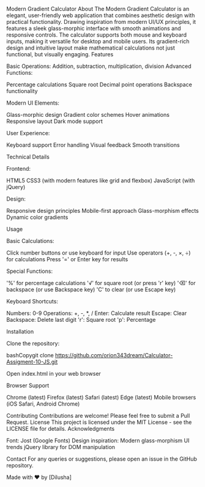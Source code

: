 Modern Gradient Calculator
About
The Modern Gradient Calculator is an elegant, user-friendly web application that combines aesthetic design with practical functionality. Drawing inspiration from modern UI/UX principles, it features a sleek glass-morphic interface with smooth animations and responsive controls. The calculator supports both mouse and keyboard inputs, making it versatile for desktop and mobile users. Its gradient-rich design and intuitive layout make mathematical calculations not just functional, but visually engaging.
Features

Basic Operations: Addition, subtraction, multiplication, division
Advanced Functions:

Percentage calculations
Square root
Decimal point operations
Backspace functionality


Modern UI Elements:

Glass-morphic design
Gradient color schemes
Hover animations
Responsive layout
Dark mode support


User Experience:

Keyboard support
Error handling
Visual feedback
Smooth transitions



Technical Details

Frontend:

HTML5
CSS3 (with modern features like grid and flexbox)
JavaScript (with jQuery)


Design:

Responsive design principles
Mobile-first approach
Glass-morphism effects
Dynamic color gradients



Usage

Basic Calculations:

Click number buttons or use keyboard for input
Use operators (+, -, ×, ÷) for calculations
Press '=' or Enter key for results


Special Functions:

'%' for percentage calculations
'√' for square root (or press 'r' key)
'⌫' for backspace (or use Backspace key)
'C' to clear (or use Escape key)


Keyboard Shortcuts:

Numbers: 0-9
Operations: +, -, *, /
Enter: Calculate result
Escape: Clear
Backspace: Delete last digit
'r': Square root
'p': Percentage



Installation

Clone the repository:

bashCopygit clone https://github.com/orion343dream/Calculator-Assigment-10-JS.git

Open index.html in your web browser

Browser Support

Chrome (latest)
Firefox (latest)
Safari (latest)
Edge (latest)
Mobile browsers (iOS Safari, Android Chrome)

Contributing
Contributions are welcome! Please feel free to submit a Pull Request.
License
This project is licensed under the MIT License - see the LICENSE file for details.
Acknowledgments

Font: Jost (Google Fonts)
Design inspiration: Modern glass-morphism UI trends
jQuery library for DOM manipulation

Contact
For any queries or suggestions, please open an issue in the GitHub repository.

Made with ♥ by [Dilusha]
